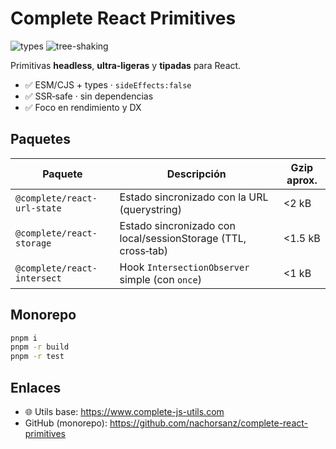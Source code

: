 # Complete React Primitives

![types](https://img.shields.io/badge/types-included-blue) ![tree-shaking](https://img.shields.io/badge/tree--shaking-true-success)

Primitivas **headless**, **ultra‑ligeras** y **tipadas** para React.

- ✅ ESM/CJS + types · `sideEffects:false`
- ✅ SSR‑safe · sin dependencias
- ✅ Foco en rendimiento y DX

## Paquetes

| Paquete | Descripción | Gzip aprox. |
|---|---|---|
| `@complete/react-url-state` | Estado sincronizado con la URL (querystring) | <2 kB |
| `@complete/react-storage`   | Estado sincronizado con local/sessionStorage (TTL, cross‑tab) | <1.5 kB |
| `@complete/react-intersect` | Hook `IntersectionObserver` simple (con `once`) | <1 kB |

## Monorepo

```bash
pnpm i
pnpm -r build
pnpm -r test
```

## Enlaces

- 🌐 Utils base: https://www.complete-js-utils.com
- GitHub (monorepo): https://github.com/nachorsanz/complete-react-primitives
